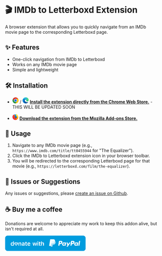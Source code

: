 # :clapper: IMDb to Letterboxd Extension

A browser extension that allows you to quickly navigate from an IMDb movie page to the corresponding Letterboxd page.

## :sparkles: Features

- One-click navigation from IMDb to Letterboxd
- Works on any IMDb movie page
- Simple and lightweight

## :hammer_and_wrench: Installation

- <img src="img/chrome-icon.png" height="20"> / <img src="img/edge-icon.png" height="20">  **[Install the extension directly from the Chrome Web Store.](https://chrome.google.com/webstore/)** - THIS WILL BE UPDATED SOON

- <img src="img/firefox-icon.png" height="20"> **[Download the extension from the Mozilla Add-ons Store.](https://addons.mozilla.org/sv-SE/firefox/addon/imdb-to-letterboxd/)**

## :movie_camera: Usage

1. Navigate to any IMDb movie page (e.g., `https://www.imdb.com/title/tt0455944` for "The Equalizer").
2. Click the IMDb to Letterboxd extension icon in your browser toolbar.
3. You will be redirected to the corresponding Letterboxd page for that movie (e.g., `https://letterboxd.com/film/the-equalizer`).

## :mega: Issues or Suggestions
Any issues or suggestions, please [create an issue on Github](https://github.com/bellmano/IMDb-to-Letterboxd_extension/issues).

## :coffee: Buy me a coffee
Donations are welcome to appreciate my work to keep this addon alive, but isn't required at all.

<!-- PayPal icon/button is used from this GitHub repo: https://github.com/andreostrovsky/donate-with-paypal -->
<a href="https://www.paypal.me/bellmano1"><img src="img/paypal.svg" height="50"></a>
